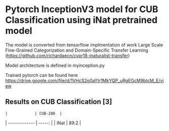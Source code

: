 # Pytorch InceptionV3 model for CUB Classification using iNat pretrained model


The model is converted from tensorflow implmentation of work
Large Scale Fine-Grained Categorization and Domain-Specific Transfer Learning (https://github.com/richardaecn/cvpr18-inaturalist-transfer)


Model architecture is defined in myinception.py

Trained pytorch can be found here https://drive.google.com/file/d/1VHcS2o0aYtr1MkYQP_uRgEGcM9bIcM_E/view


## Results on CUB Classification  [3]
    |            | CUB-200  |
| -------------  | -----: |
| iNat           |   89.2  |



